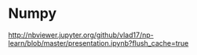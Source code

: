 # Numpy

http://nbviewer.jupyter.org/github/vlad17/np-learn/blob/master/presentation.ipynb?flush_cache=true
